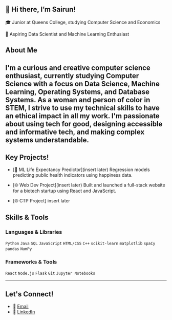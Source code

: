 ## 👋 Hi there, I’m Sairun!
🎓 Junior at Queens College, studying Computer Science and Economics

🔭 Aspiring Data Scientist and Machine Learning Enthusiast

## About Me
I'm a curious and creative computer science enthusiast, currently studying Computer Science with a focus on Data Science, Machine Learning, Operating Systems, and Database Systems. As a woman and person of color in STEM, I strive to use my technical skills to have an ethical impact in all my work. I'm passionate about using tech for good, designing accessible and informative tech, and making complex systems understandable.
---

## Key Projects!

* [🧠 ML Life Expectancy Predictor](insert later)
  Regression models predicting public health indicators using happiness data.

* [🌐 Web Dev Project](insert later)
  Built and launched a full-stack website for a biotech startup using React and JavaScript.

* [🌐 CTP Project] insert later



## Skills & Tools

### Languages & Libraries

`Python` `Java` `SQL` `JavaScript` `HTML/CSS` `C++`
`scikit-learn` `matplotlib` `spaCy` `pandas` `NumPy`

### Frameworks & Tools

`React` `Node.js` `Flask` `Git` `Jupyter Notebooks`

---

## Let's Connect!

* 💼 [Email](subahalam561@gmail.com)
* 💼 [LinkedIn](https://www.linkedin.com/in/sairunalam)


